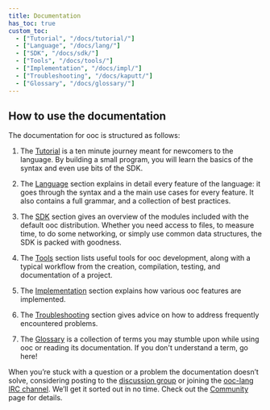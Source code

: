 ```yaml
---
title: Documentation
has_toc: true
custom_toc:
  - ["Tutorial", "/docs/tutorial/"]
  - ["Language", "/docs/lang/"]
  - ["SDK", "/docs/sdk/"]
  - ["Tools", "/docs/tools/"]
  - ["Implementation", "/docs/impl/"]
  - ["Troubleshooting", "/docs/kaputt/"]
  - ["Glossary", "/docs/glossary/"]
---
```


## How to use the documentation

The documentation for ooc is structured as follows:

  1. The [Tutorial](/docs/tutorial/) is a ten minute journey meant for
  newcomers to the language. By building a small program, you will learn the
  basics of the syntax and even use bits of the SDK.

  2. The [Language](/docs/lang/) section explains in detail every feature
  of the language: it goes through the syntax and a the main use cases for
  every feature. It also contains a full grammar, and a collection of best
  practices.

  3. The [SDK](/docs/sdk/) section gives an overview of the modules included
  with the default ooc distribution. Whether you need access to files, to
  measure time, to do some networking, or simply use common data structures,
  the SDK is packed with goodness.

  4. The [Tools](/docs/tools/) section lists useful tools for ooc development,
  along with a typical workflow from the creation, compilation, testing, and
  documentation of a project.

  5. The [Implementation](/docs/impl/) section explains how various
  ooc features are implemented.

  6. The [Troubleshooting](/docs/kaputt/) section gives advice on how
  to address frequently encountered problems.

  7. The [Glossary](/docs/glossary/) is a collection of terms you may stumble
  upon while using ooc or reading its documentation. If you don't understand
  a term, go here!

When you’re stuck with a question or a problem the documentation doesn’t
solve, considering posting to the [discussion group][group] or joining the
[ooc-lang IRC channel][irc]. We’ll get it sorted out in no time. Check out the
[Community][community] page for details.

[group]: https://groups.google.com/group/ooc-lang
[irc]: irc://chat.freenode.net/#ooc-lang
[community]: /community/

